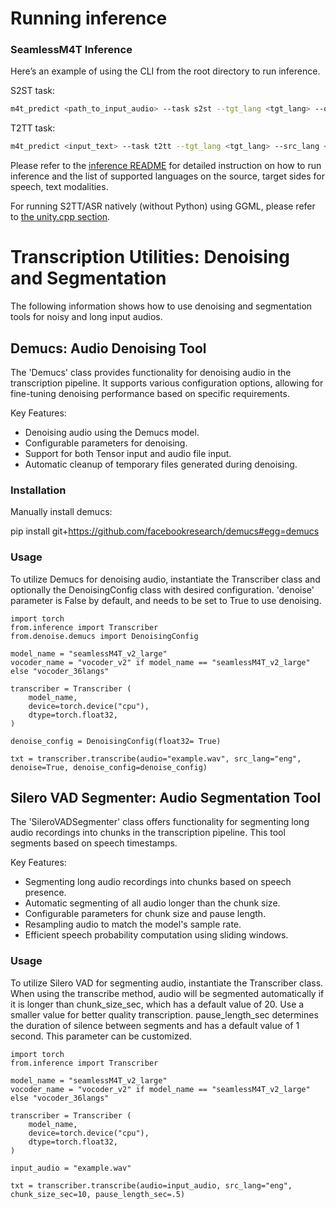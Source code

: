 # Running inference

### SeamlessM4T Inference
Here’s an example of using the CLI from the root directory to run inference.

S2ST task:
```bash
m4t_predict <path_to_input_audio> --task s2st --tgt_lang <tgt_lang> --output_path <path_to_save_audio>
```
T2TT task:
```bash
m4t_predict <input_text> --task t2tt --tgt_lang <tgt_lang> --src_lang <src_lang>
```
Please refer to the [inference README](src/seamless_communication/cli/m4t/predict) for detailed instruction on how to run inference and the list of supported languages on the source, target sides for speech, text modalities.

For running S2TT/ASR natively (without Python) using GGML, please refer to [the unity.cpp section](#unitycpp).

# Transcription Utilities: Denoising and Segmentation 

The following information shows how to use denoising and segmentation tools for noisy and long input audios.

## Demucs: Audio Denoising Tool

The 'Demucs' class provides functionality for denoising audio in the transcription pipeline. It supports various configuration options, allowing for fine-tuning denoising performance based on specific requirements. 

Key Features:

- Denoising audio using the Demucs model.
- Configurable parameters for denoising.
- Support for both Tensor input and audio file input.
- Automatic cleanup of temporary files generated during denoising.

### Installation

Manually install demucs: 

pip install git+https://github.com/facebookresearch/demucs#egg=demucs

### Usage

To utilize Demucs for denoising audio, instantiate the Transcriber class and optionally the DenoisingConfig class with desired configuration. 'denoise' parameter is False by default, and needs to be set to True to use denoising.

```
import torch
from.inference import Transcriber
from.denoise.demucs import DenoisingConfig

model_name = "seamlessM4T_v2_large"
vocoder_name = "vocoder_v2" if model_name == "seamlessM4T_v2_large" else "vocoder_36langs"

transcriber = Transcriber (
    model_name,
    device=torch.device("cpu"),
    dtype=torch.float32,
)

denoise_config = DenoisingConfig(float32= True)

txt = transcriber.transcribe(audio="example.wav", src_lang="eng", denoise=True, denoise_config=denoise_config)
```

## Silero VAD Segmenter: Audio Segmentation Tool

The 'SileroVADSegmenter' class offers functionality for segmenting long audio recordings into chunks in the transcription pipeline. This tool segments based on speech timestamps. 

Key Features:

- Segmenting long audio recordings into chunks based on speech presence.
- Automatic segmenting of all audio longer than the chunk size. 
- Configurable parameters for chunk size and pause length.
- Resampling audio to match the model's sample rate.
- Efficient speech probability computation using sliding windows.

### Usage

To utilize Silero VAD for segmenting audio, instantiate the Transcriber class. When using the transcribe method, audio will be segmented automatically if it is longer than chunk_size_sec, which has a default value of 20. Use a smaller value for better quality transcription.
pause_length_sec determines the duration of silence between segments and has a default value of 1 second. This parameter can be customized.

```
import torch
from.inference import Transcriber

model_name = "seamlessM4T_v2_large"
vocoder_name = "vocoder_v2" if model_name == "seamlessM4T_v2_large" else "vocoder_36langs"

transcriber = Transcriber (
    model_name,
    device=torch.device("cpu"),
    dtype=torch.float32,
)

input_audio = "example.wav"

txt = transcriber.transcribe(audio=input_audio, src_lang="eng", chunk_size_sec=10, pause_length_sec=.5)
```